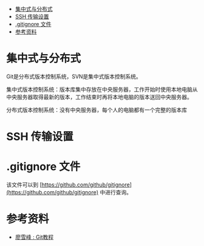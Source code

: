 * [集中式与分布式](#集中式与分布式)
* [SSH 传输设置](#SSH-传输设置)
* [.gitignore 文件](#gitignore-文件)
* [参考资料](#参考资料)

# 集中式与分布式

Git是分布式版本控制系统，SVN是集中式版本控制系统。

集中式版本控制系统：版本库集中存放在中央服务器，工作开始时使用本地电脑从中央服务器取得最新的版本，工作结束时再将本地电脑的版本送回中央服务器。

分布式版本控制系统：没有中央服务器，每个人的电脑都有一个完整的版本库


# SSH 传输设置


# .gitignore 文件
该文件可以到 [https://github.com/github/gitignore](https://github.com/github/gitignore) 中进行查询。

# 参考资料

- [廖雪峰 : Git教程](https://www.liaoxuefeng.com/wiki/0013739516305929606dd18361248578c67b8067c8c017b000)